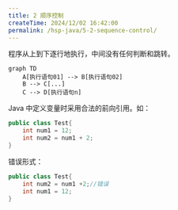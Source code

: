 ```yaml
---
title: 2 顺序控制
createTime: 2024/12/02 16:42:00
permalink: /hsp-java/5-2-sequence-control/
---
```


程序从上到下逐行地执行，中间没有任何判断和跳转。


```mermaid
graph TD
    A[执行语句01] --> B[执行语句02]
    B --> C[...]
    C --> D[执行语句n]
```


Java 中定义变量时采用合法的前向引用。如：


```java
public class Test{
	int num1 = 12;
	int num2 = num1 + 2;
}
```


错误形式：


```java
public class Test{
	int num2 = num1 +2;//错误
	int num1 = 12;
}
```

